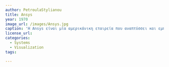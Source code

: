 ```yaml
---
author: PetroulaStylianou
title: Ansys
year: 1970
image_url: /images/Ansys.jpg
caption: 'Η Ansys είναι μία αμερικάνικη εταιρεία που αναπτύσσει και εμπορεύεται λογισμικό προσομοίωσης. Η Anasys ιδρύθηκε το 1970 από τον John Swanson.' 
license_url: 
categories:
  - Systems
  - Visualization
tags:

---
```

